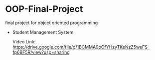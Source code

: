 # OOP-Final-Project
final project for object oriented programming 
- Student Management System 

  Video Link:
  https://drive.google.com/file/d/1BCMMA9oOfYHzyTKeNzZ5weFS-fp6BF5R/view?usp=sharing
